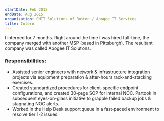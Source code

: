 ```yaml
---
startDate: Feb 2015
endDate: Aug 2015
organization: CMIT Solutions of Boston / Apogee IT Services
title: Intern
---
```


I interned for 7 months. Right around the time I was hired full-time, the company merged with another MSP
(based in Pittsburgh). The resultant company was called Apogee IT Solutions.

### Responsibilities:

- Assisted senior engineers with network & infrastructure integration projects via equipment preparation & after-hours rack-and-stacking exercises.
- Created standardized procedures for client-specific endpoint configurations, and created 30-page SOP for internal NOC. Partook in subsequent eyes-on-glass initiative to grapple failed backup jobs & stagnating NOC alerts.
- Worked in the Help Desk support queue in a fast-paced environment to resolve tier 1-2 issues.
